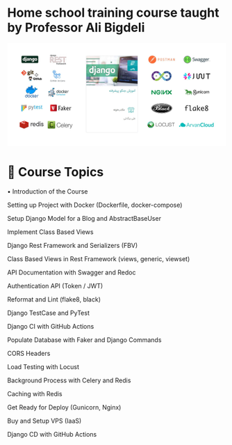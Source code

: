 # Home school training course taught by Professor Ali Bigdeli

![alt text](docs/193206907-8a98755f-37b3-4a53-82c2-936e7aea69d5.jpg)


# 📘 Course Topics

• Introduction of the Course

Setting up Project with Docker (Dockerfile, docker-compose)

Setup Django Model for a Blog and AbstractBaseUser

Implement Class Based Views

Django Rest Framework and Serializers (FBV)

Class Based Views in Rest Framework (views, generic, viewset)

API Documentation with Swagger and Redoc

Authentication API (Token / JWT)

Reformat and Lint (flake8, black)

Django TestCase and PyTest

Django CI with GitHub Actions

Populate Database with Faker and Django Commands

CORS Headers

Load Testing with Locust

Background Process with Celery and Redis

Caching with Redis

Get Ready for Deploy (Gunicorn, Nginx)

Buy and Setup VPS (IaaS)

Django CD with GitHub Actions
